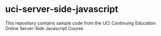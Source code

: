 # uci-server-side-javascript
This repository contains sample code from the UCI Continuing Education Online Server-Side Javascript Course.
